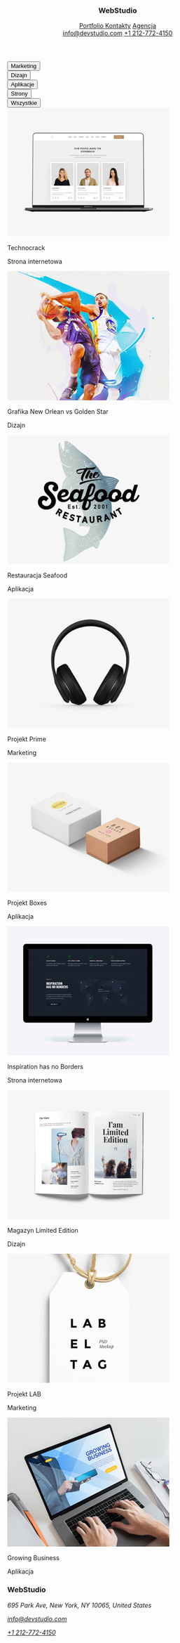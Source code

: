 <!DOCTYPE html>
<html lang="en">
  <head>
    <meta charset="UTF-8" />
    <meta http-equiv="X-UA-Compatible" content="IE=edge" />
    <meta name="viewport" content="width=device-width, initial-scale=1.0" />
    <link rel="preconnect" href="https://fonts.googleapis.com" />
    <link rel="preconnect" href="https://fonts.gstatic.com" crossorigin />
    <link
      href="https: //fonts.googleapis.com/css2?family= Roboto & display rodzina= Raleway:wght@700 &rodzina= Roboto:waga@400;500;700;900 & swap"
      rel="stylesheet"
    />
    <link rel="stylesheet" href="css/style.css" />
  </head>
  <body>
    <div class="portfolio">
      <header class="container">
        <h3 class="webstudio">
          <span class="blue">Web</span><span class="black">Studio</span>
        </h3>
        <div class="menu-nav">
          <a href="portfolio.html" class="color-black space"> Portfolio </a>
          <a href="" class="nav-black space">Kontakty</a>
          <a href="index.html" class="studio1 space">Agencja</a>
        </div>
        <a class="mail-page1" href="mailto:info@devstudio.com"
          >info@devstudio.com</a
        >
        <a class="tel" href="tel:+1 212-772-4150">+1 212-772-4150</a>
      </header>
      <div class="portfolio">
        <div class="filterss container">
          <div class="filter5">
            <button type="button" class="botton-filter">Marketing</button>
          </div>
          <div class="filter4">
            <button type="button" class="botton-filter space1">Dizajn</button>
          </div>
          <div class="filter3">
            <button type="button" class="botton-filter space1">
              Aplikacje
            </button>
          </div>
          <div class="filter2">
            <button type="button" class="botton-filter space1">Strony</button>
          </div>
          <div class="filter1">
            <button type="button" class="botton-filter space1">
              Wszystkie
            </button>
          </div>
        </div>
        <div class="container">
          <div class="projet1">
            <img src="images/laptop.jpg " alt="laptop" />
            <div class="title">
              <p class="subtitle">Technocrack</p>
              <p class="description">Strona internetowa</p>
            </div>
          </div>
          <div class="projet2">
            <img src="images/basketball.jpg" alt="laptop" />
            <div class="title">
              <p class="subtitle">Grafika New Orlean vs Golden Star</p>
              <p class="description">Dizajn</p>
            </div>
          </div>
          <div class="projet3">
            <img src="images/restaurant.jpg" alt="laptop" />
            <div class="title">
              <p class="subtitle">Restauracja Seafood</p>
              <p class="description">Aplikacja</p>
            </div>
          </div>
        </div>
        <div class="container">
          <div class="projet4">
            <img src="images/sluchawki.jpg" alt="laptop" />
            <div class="title">
              <p class="subtitle">Projekt Prime</p>
              <p class="description">Marketing</p>
            </div>
          </div>
          <div class="projet5">
            <img src="images/gbox.jpg" alt="laptop" />
            <div class="title">
              <p class="subtitle">Projekt Boxes</p>
              <p class="description">Aplikacja</p>
            </div>
          </div>
          <div class="projet6">
            <img src="images/boarders.jpg" alt="laptop" />
            <div class="title">
              <p class="subtitle">Inspiration has no Borders</p>
              <p class="description">Strona internetowa</p>
            </div>
          </div>
        </div>
        <div class="container">
          <div class="projet7">
            <img src="images/magazyn.jpg" alt="laptop" />
            <div class="title">
              <p class="subtitle">Magazyn Limited Edition</p>
              <p class="description">Dizajn</p>
            </div>
          </div>
          <div class="projet8">
            <img src="images/lab.jpg" alt="laptop" />
            <div class="title">
              <p class="subtitle">Projekt LAB</p>
              <p class="description">Marketing</p>
            </div>
          </div>
          <div class="projet9">
            <img src="images/businnes.jpg" alt="laptop" />
            <div class="title">
              <p class="subtitle">Growing Business</p>
              <p class="description">Aplikacja</p>
            </div>
          </div>
        </div>
      </div>
      <footer>
        <h3 class="webstudio2">
          <span class="blue">Web</span><span class="white">Studio</span>
        </h3>
        <address>
          <p class="space_footerp">
            695 Park Ave, New York, NY 10065, United States
          </p>
          <p>
            <a class="mail-page1-down" href="mailto:info@devstudio.com"
              >info@devstudio.com</a
            >
          </p>
          <p>
            <a class="tel-down" href="tel:+1 212-772-4150">+1 212-772-4150</a>
          </p>
        </address>
      </footer>
    </div>
  </body>
</html>
